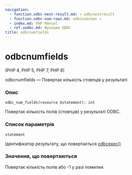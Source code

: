 ```yaml
---
navigation:
  - function.odbc-next-result.md: « odbcnextresult
  - function.odbc-num-rows.md: odbcnumrows »
  - index.md: PHP Manual
  - ref.uodbc.md: Функции ODBC
title: odbcnumfields
---
```

# odbcnumfields

(PHP 4, PHP 5, PHP 7, PHP 8)

odbcnumfields — Повертає кількість стовпців у результаті

### Опис

```methodsynopsis
odbc_num_fields(resource $statement): int
```

Повертає кількість полів (стовпців) у результаті ODBC.

### Список параметрів

`statement`

Ідентифікатор результату, що повертається [odbcexec()](function.odbc-exec.md)

### Значення, що повертаються

Повертає кількість полів або -1 у разі помилки.

